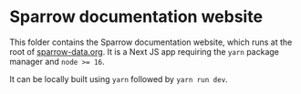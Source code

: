 # Sparrow documentation website

This folder contains the Sparrow documentation website, which runs at the root
of [sparrow-data.org](https://sparrow-data.org). It is a Next JS app requiring
the `yarn` package manager and `node >= 16`.

It can be locally built using `yarn` followed by `yarn run dev`.
